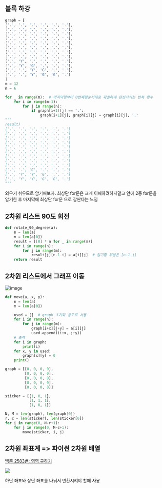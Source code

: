 ## 블록 하강
```python
graph = [
['.', '.', '.', '.', '.', '.'],
['.', '.', '.', '.', '.', '.'],
['.', '.', '.', '.', '.', '.'],
['.', '.', '.', '.', '.', '.'],
['.', '.', '.', '.', '.', '.'],
['.', '.', '.', '.', '.', '.'],
['.', '.', '.', '.', '.', '.'],
['.', '.', '.', '.', '.', '.'],
['.', 'Y', '.', '.', '.', '.'],
['.', 'Y', 'G', '.', '.', '.'],
['.', '.', 'Y', 'G', '.', '.'],
['.', '.', 'Y', 'G', 'G', '.']
]
m = 12
n = 6

for _ in range(m):  # 마지막행부터 0번째행순서대로 확실하게 완성시키는 반복 횟수 
    for i in range(m-1):
        for j in range(n):
            if graph[i+1][j] == '.':
                graph[i+1][j], graph[i][j] = graph[i][j], '.'
"""
result)
['.', '.', '.', '.', '.', '.']
['.', '.', '.', '.', '.', '.']
['.', '.', '.', '.', '.', '.']
['.', '.', '.', '.', '.', '.']
['.', '.', '.', '.', '.', '.']
['.', '.', '.', '.', '.', '.']
['.', '.', '.', '.', '.', '.']
['.', '.', '.', '.', '.', '.']
['.', '.', '.', '.', '.', '.']
['.', '.', 'G', '.', '.', '.']
['.', 'Y', 'Y', 'G', '.', '.']
['.', 'Y', 'Y', 'G', 'G', '.']
"""
```
외우기 쉬우므로 암기해보자. 최상단 for문은 크게 이해하려하지말고 안에 2중 for문을 암기한 후 마지막에 최상단 for문 으로 감싼다는 느낌

## 2차원 리스트 90도 회전
```python
def rotate_90_degree(a):
    n = len(a)
    m = len(a[0])
    result = [[0] * n for _ in range(m)]
    for i in range(n):
        for j in range(m):
            result[j][n-1-i] = a[i][j]  # 암기할 부분은 [n-1-j]
    return result
```
## 2차원 리스트에서 그래프 이동
![image](https://user-images.githubusercontent.com/70372188/218017723-5e538ff0-c5ab-466c-8fee-71777d8d969c.png)
```python
def move(a, x, y):
    n = len(a)
    m = len(a[0])

    used = []  # graph 초기화 용도로 사용
    for i in range(n):
        for j in range(m):
            graph[i+x][j+y] = a[i][j]
            used.append((i+x, j+y))
    # 출력
    for i in graph:
        print(i)
    for x, y in used:
        graph[x][y] = 0
    print()

graph = [[0, 0, 0, 0],
         [0, 0, 0, 0],
         [0, 0, 0, 0],
         [0, 0, 0, 0],
         [0, 0, 0, 0]]

sticker = [[1, 0, 1],
           [1, 1, 1],
           [1, 0, 1]]

N, M = len(graph), len(graph[0])
r, c = len(sticker), len(sticker[0])
for i in range(0, N-r+1):
    for j in range(0, M-c+1):
        move(sticker, i, j)
```









## 2차원 좌표계 => 파이썬 2차원 배열

[백준 2583번: 영역 구하기](https://velog.io/@legowww/%EB%B0%B1%EC%A4%80-2583%EB%B2%88-%EC%98%81%EC%97%AD-%EA%B5%AC%ED%95%98%EA%B8%B0)

![](https://velog.velcdn.com/images/legowww/post/42b3ada9-7f64-4d88-b924-d7e23f56fd5c/image.png)

하단 좌표와 상단 좌표를 나눠서 변환시켜야 할때 사용
